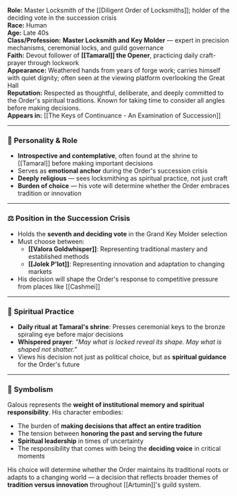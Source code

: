 **Role:** Master Locksmith of the [[Diligent Order of Locksmiths]]; holder of the deciding vote in the succession crisis  
**Race:** Human  
**Age:** Late 40s  
**Class/Profession:** **Master Locksmith and Key Molder** — expert in precision mechanisms, ceremonial locks, and guild governance  
**Faith:** Devout follower of **[[Tamaral]] the Opener**, practicing daily craft-prayer through lockwork  
**Appearance:** Weathered hands from years of forge work; carries himself with quiet dignity; often seen at the viewing platform overlooking the Great Hall  
**Reputation:** Respected as thoughtful, deliberate, and deeply committed to the Order's spiritual traditions. Known for taking time to consider all angles before making decisions.  
**Appears in:** [[The Keys of Continuance - An Examination of Succession]]

---

### 🔧 **Personality & Role**

- **Introspective and contemplative**, often found at the shrine to [[Tamaral]] before making important decisions
- Serves as **emotional anchor** during the Order's succession crisis
- **Deeply religious** — sees locksmithing as spiritual practice, not just craft
- **Burden of choice** — his vote will determine whether the Order embraces tradition or innovation

---

### ⚖️ **Position in the Succession Crisis**

- Holds the **seventh and deciding vote** in the Grand Key Molder selection
- Must choose between:
  - **[[Valora Goldwhisper]]**: Representing traditional mastery and established methods
  - **[[Jolek P'lot]]**: Representing innovation and adaptation to changing markets
- His decision will shape the Order's response to competitive pressure from places like [[Cashmei]]

---

### 📿 **Spiritual Practice**

- **Daily ritual at Tamaral's shrine**: Presses ceremonial keys to the bronze spiraling eye before major decisions
- **Whispered prayer**: *"May what is locked reveal its shape. May what is shaped not shatter."*
- Views his decision not just as political choice, but as **spiritual guidance** for the Order's future

---

### 🔑 **Symbolism**

Galous represents the **weight of institutional memory and spiritual responsibility**. His character embodies:

- The burden of **making decisions that affect an entire tradition**
- The tension between **honoring the past and serving the future**
- **Spiritual leadership** in times of uncertainty
- The responsibility that comes with being the **deciding voice** in critical moments

His choice will determine whether the Order maintains its traditional roots or adapts to a changing world — a decision that reflects broader themes of **tradition versus innovation** throughout [[Artumin]]'s guild system.
